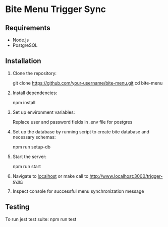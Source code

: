 # Bite Menu Trigger Sync

## Requirements

- Node.js
- PostgreSQL

## Installation

1. Clone the repository:

    git clone https://github.com/your-username/bite-menu.git
    cd bite-menu

2. Install dependencies:

    npm install

3. Set up environment variables:

    Replace user and password fields in .env file for postgres

4. Set up the database by running script to create bite database and necessary schemas:

    npm run setup-db

5. Start the server:

    npm run start

6. Navigate to [localhost](http://www.localhost:3000/) or make call to http://www.localhost:3000/trigger-sync

7. Inspect console for successful menu synchronization message

## Testing

To run jest test suite:
    npm run test

